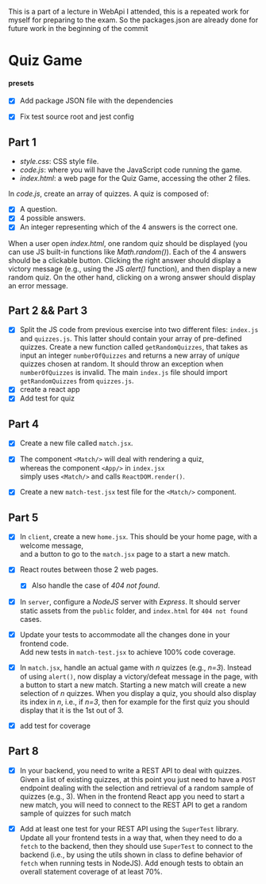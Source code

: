 This is a part of a lecture in WebApi I attended, this is a repeated work for
myself for preparing to the exam. So the packages.json are already done for future work in the beginning
of the commit
# Quiz Game



#### presets 
* [x] Add package JSON file with the dependencies
* [x] Fix test source root and jest config



## Part 1

* *style.css*: CSS style file.
* *code.js*: where you will have the JavaScript code running the game.
* *index.html*: a web page for the Quiz Game, accessing the other 2 files.


In *code.js*, create an array of quizzes. A quiz is composed of:

* [x] A question.
* [x] 4 possible answers.
* [x] An integer representing which of the 4 answers is the correct one.
  
When a user open *index.html*, one random quiz should be displayed (you
can use JS built-in functions like *Math.random()*).
Each of the 4 answers should be a clickable button.
Clicking the right answer should display a victory message (e.g., using
the JS *alert()* function), and then display a new random quiz.
On the other hand, clicking on a wrong answer should display an error message.


## Part 2 && Part 3

* [x] Split the JS code from previous exercise into two different files: `index.js`
  and `quizzes.js`.
  This latter should contain your array of pre-defined quizzes.
  Create a new function called `getRandomQuizzes`, that takes as input an integer
  `numberOfQuizzes` and returns a new array of *unique* quizzes chosen at random.
  It should throw an exception when  `numberOfQuizzes`  is invalid.
  The main `index.js` file should import `getRandomQuizzes` from `quizzes.js`.
* [x] create a react app 
* [x] Add test for quiz

## Part 4

* [x] Create a new file called `match.jsx`.
* [x] The component `<Match/>` will deal with rendering a quiz,  
      whereas the component `<App/>` in `index.jsx`  
      simply uses `<Match/>` and calls `ReactDOM.render()`.
* [x] Create a new `match-test.jsx` test file for the `<Match/>` component.


## Part 5
* [x] In `client`, create a new `home.jsx`. This should be your home page, with a welcome message,  
  and a button to go to the `match.jsx` page to a start a new match.
* [x] React routes between those 2 web pages.
  * [x] Also handle the case of *404 not found*.

* [x] In `server`, configure a *NodeJS* server with *Express*. It should server static assets 
  from the `public` folder, and `index.html` for `404 not found` cases.
  
* [x] Update your tests to accommodate all the changes done in your frontend code.  
  Add new tests in `match-test.jsx` to achieve 100% code coverage.
  
* [x] In `match.jsx`, handle an actual game with *n* quizzes (e.g., *n=3*).
  Instead of using `alert()`, now display a victory/defeat message in the page,
  with a button to start a new match.
  Starting a new match will create a new selection of *n* quizzes.
  When you display a quiz, you should also display its index in *n*, i.e., if *n=3*,
  then for example for the first quiz you should display that it is the 1st out of 3.

* [x] add test for coverage

## Part 8

* [x] In your backend, you need to write a REST API to deal with quizzes. Given a list of existing
  quizzes, at this point you just need to have a `POST` endpoint dealing with the selection
  and retrieval of a random sample of quizzes (e.g., 3).
  When in the frontend React app you need to start a new match, you will need to connect
  to the REST API to get a random sample of quizzes for such match
  
* [x] Add at least one test for your REST API using the `SuperTest` library.    
  Update all your frontend tests in a way that, when they need to do a `fetch` to the
  backend, then they should use `SuperTest` to connect to the backend (i.e., by using the utils
  shown in class to define behavior of `fetch` when running tests in NodeJS).
  Add enough tests to obtain an overall statement coverage of at least 70%.
